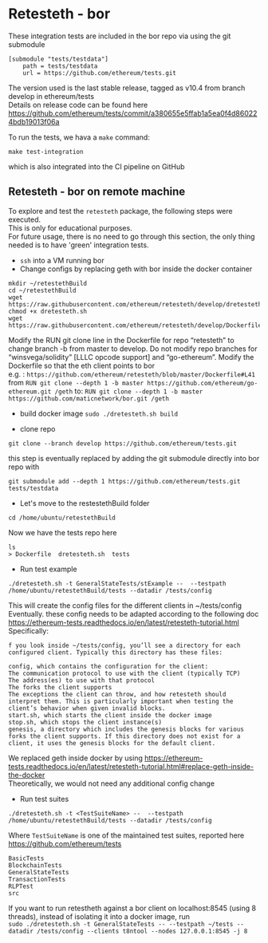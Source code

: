 
# Retesteth - bor

These integration tests are included in the bor repo via using the git submodule  

```
[submodule "tests/testdata"]
	path = tests/testdata
	url = https://github.com/ethereum/tests.git
```

The version used is the last stable release, tagged as v10.4 from branch develop in ethereum/tests    
Details on release code can be found here https://github.com/ethereum/tests/commit/a380655e5ffab1a5ea0f4d860224bdb19013f06a  

To run the tests, we hava a `make` command:  
``` 
make test-integration
```
which is also integrated into the CI pipeline on GitHub  


## Retesteth - bor on remote machine

To explore and test the `retesteth` package, the following steps were executed.  
This is only for educational purposes.  
For future usage, there is no need to go through this section, the only thing needed is to have 'green' integration tests.  

- `ssh` into a VM running bor 
- Change configs by replacing geth with bor inside the docker container  
```
mkdir ~/retestethBuild
cd ~/retestethBuild
wget https://raw.githubusercontent.com/ethereum/retesteth/develop/dretesteth.sh
chmod +x dretesteth.sh
wget https://raw.githubusercontent.com/ethereum/retesteth/develop/Dockerfile
```

Modify the RUN git clone line in the Dockerfile for repo “retesteth” to change branch -b from master to develop. Do not modify repo branches for “winsvega/solidity” [LLLC opcode support] and “go-ethereum”.
Modify the Dockerfile so that the eth client points to bor  
e.g. : `https://github.com/ethereum/retesteth/blob/master/Dockerfile#L41`
from `RUN git clone --depth 1 -b master https://github.com/ethereum/go-ethereum.git /geth`
to: `RUN git clone --depth 1 -b master https://github.com/maticnetwork/bor.git /geth`

- build docker image
`sudo ./dretesteth.sh build`

- clone repo
``` 
git clone --branch develop https://github.com/ethereum/tests.git
```
this step is eventually replaced by adding the git submodule directly into bor repo with   
``` 
git submodule add --depth 1 https://github.com/ethereum/tests.git tests/testdata
```
- Let's move to the restestethBuild folder
```
cd /home/ubuntu/retestethBuild
```
Now we have the tests repo here  
```
ls
> Dockerfile  dretesteth.sh  tests
```
- Run test example    
```
./dretesteth.sh -t GeneralStateTests/stExample --  --testpath /home/ubuntu/retestethBuild/tests --datadir /tests/config
```
This will create the config files for the different clients in ~/tests/config
Eventually. these config needs to be adapted according to the following doc  
https://ethereum-tests.readthedocs.io/en/latest/retesteth-tutorial.html
Specifically:  
``` 
f you look inside ~/tests/config, you’ll see a directory for each configured client. Typically this directory has these files:

config, which contains the configuration for the client:
The communication protocol to use with the client (typically TCP)
The address(es) to use with that protocol
The forks the client supports
The exceptions the client can throw, and how retesteth should interpret them. This is particularly important when testing the client’s behavior when given invalid blocks.
start.sh, which starts the client inside the docker image
stop.sh, which stops the client instance(s)
genesis, a directory which includes the genesis blocks for various forks the client supports. If this directory does not exist for a client, it uses the genesis blocks for the default client.
```

We replaced geth inside docker by using https://ethereum-tests.readthedocs.io/en/latest/retesteth-tutorial.html#replace-geth-inside-the-docker  
Theoretically, we would not need any additional config change  

- Run test suites    
``` 
./dretesteth.sh -t <TestSuiteName> --  --testpath /home/ubuntu/retestethBuild/tests --datadir /tests/config
```
Where `TestSuiteName` is one of the maintained test suites, reported here https://github.com/ethereum/tests  
```
BasicTests
BlockchainTests
GeneralStateTests
TransactionTests
RLPTest
src
```

If you want to run retestheth against a bor client on localhost:8545 (using 8 threads), instead of isolating it into a docker image, run  
`sudo ./dretesteth.sh -t GeneralStateTests -- --testpath ~/tests --datadir /tests/config --clients t8ntool --nodes 127.0.0.1:8545 -j 8`
